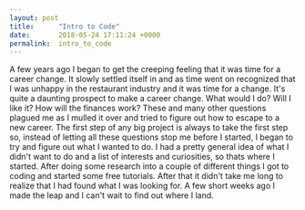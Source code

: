 ```yaml
---
layout: post
title:      "Intro to Code"
date:       2018-05-24 17:11:24 +0000
permalink:  intro_to_code
---
```



A few years ago I began to get the creeping feeling that it was time for a career change. It slowly settled itself in and as time went on recognized that I was unhappy in the restaurant industry and it was time for a change. It's quite a daunting prospect to make a career change. What would I do? Will I like it? How will the finances work? These and many other questions plagued me as I mulled it over and tried to figure out how to escape to a new career. The first step of any big project is always to take the first step so, instead of letting all these questions stop me before I started, I began to try and figure out what I wanted to do. I had a pretty general idea of what I didn't want to do and a list of interests and curiosities, so thats where I started. After doing some research into a couple of different things I got to coding and started some free tutorials. After that it didn't take me long to realize that I had found what I was looking for. A few short weeks ago I made the leap and I can't wait to find out where I land.
